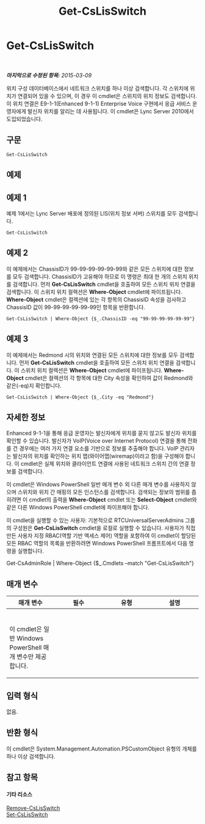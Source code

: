 ﻿---
title: Get-CsLisSwitch
TOCTitle: Get-CsLisSwitch
ms:assetid: 2b09e8f1-4930-4ac2-8f6f-48c08cd890c5
ms:mtpsurl: https://technet.microsoft.com/ko-kr/library/Gg425769(v=OCS.15)
ms:contentKeyID: 49303145
ms.date: 08/10/2015
mtps_version: v=OCS.15
ms.translationtype: HT
---

# Get-CsLisSwitch

 

_**마지막으로 수정된 항목:** 2015-03-09_

위치 구성 데이터베이스에서 네트워크 스위치를 하나 이상 검색합니다. 각 스위치에 위치가 연결되어 있을 수 있으며, 이 경우 이 cmdlet은 스위치의 위치 정보도 검색합니다. 이 위치 연결은 E9-1-1(Enhanced 9-1-1) Enterprise Voice 구현에서 응급 서비스 운영자에게 발신자 위치를 알리는 데 사용됩니다. 이 cmdlet은 Lync Server 2010에서 도입되었습니다.

## 구문

    Get-CsLisSwitch

## 예제

## 예제 1

예제 1에서는 Lync Server 배포에 정의된 LIS(위치 정보 서버) 스위치를 모두 검색합니다.

    Get-CsLisSwitch

## 예제 2

이 예제에서는 ChassisID가 99-99-99-99-99-99와 같은 모든 스위치에 대한 정보를 모두 검색합니다. ChassisID가 고유해야 하므로 이 명령은 최대 한 개의 스위치 위치를 검색합니다. 먼저 **Get-CsLisSwitch** cmdlet을 호출하여 모든 스위치 위치 연결을 검색합니다. 이 스위치 위치 컬렉션은 **Where-Object** cmdlet에 파이프됩니다. **Where-Object** cmdlet은 컬렉션에 있는 각 항목의 ChassisID 속성을 검사하고 ChassisID 값이 99-99-99-99-99-99인 항목을 반환합니다.

    Get-CsLisSwitch | Where-Object {$_.ChassisID -eq "99-99-99-99-99-99"}

## 예제 3

이 예제에서는 Redmond 시의 위치와 연결된 모든 스위치에 대한 정보를 모두 검색합니다. 먼저 **Get-CsLisSwitch** cmdlet을 호출하여 모든 스위치 위치 연결을 검색합니다. 이 스위치 위치 컬렉션은 **Where-Object** cmdlet에 파이프됩니다. **Where-Object** cmdlet은 컬렉션의 각 항목에 대한 City 속성을 확인하여 값이 Redmond와 같은(-eq)지 확인합니다.

    Get-CsLisSwitch | Where-Object {$_.City -eq "Redmond"}

## 자세한 정보

Enhanced 9-1-1을 통해 응급 운영자는 발신자에게 위치를 묻지 않고도 발신자 위치를 확인할 수 있습니다. 발신자가 VoIP(Voice over Internet Protocol) 연결을 통해 전화를 건 경우에는 여러 가지 연결 요소를 기반으로 정보를 추출해야 합니다. VoIP 관리자는 발신자의 위치를 확인하는 위치 맵(와이어맵(wiremap)이라고 함)을 구성해야 합니다. 이 cmdlet은 실제 위치와 클라이언트 연결에 사용된 네트워크 스위치 간의 연결 정보를 검색합니다.

이 cmdlet은 Windows PowerShell 일반 매개 변수 외 다른 매개 변수를 사용하지 않으며 스위치와 위치 간 매핑의 모든 인스턴스를 검색합니다. 검색되는 정보의 범위를 좁히려면 이 cmdlet의 출력을 **Where-Object** cmdlet 또는 **Select-Object** cmdlet와 같은 다른 Windows PowerShell cmdlet에 파이프해야 합니다.

이 cmdlet을 실행할 수 있는 사용자: 기본적으로 RTCUniversalServerAdmins 그룹의 구성원은 **Get-CsLisSwitch** cmdlet을 로컬로 실행할 수 있습니다. 사용자가 직접 만든 사용자 지정 RBAC(역할 기반 액세스 제어) 역할을 포함하여 이 cmdlet이 할당된 모든 RBAC 역할의 목록을 반환하려면 Windows PowerShell 프롬프트에서 다음 명령을 실행합니다.

Get-CsAdminRole | Where-Object {$\_.Cmdlets –match "Get-CsLisSwitch"}

## 매개 변수


<table>
<colgroup>
<col style="width: 25%" />
<col style="width: 25%" />
<col style="width: 25%" />
<col style="width: 25%" />
</colgroup>
<thead>
<tr class="header">
<th>매개 변수</th>
<th>필수</th>
<th>유형</th>
<th>설명</th>
</tr>
</thead>
<tbody>
<tr class="odd">
<td><p></p></td>
<td><p></p></td>
<td><p></p></td>
<td><p></p></td>
</tr>
<tr class="even">
<td><p>이 cmdlet은 일반 Windows PowerShell 매개 변수만 제공합니다.</p></td>
<td><p></p></td>
<td><p></p></td>
<td> </td>
</tr>
</tbody>
</table>


## 입력 형식

없음.

## 반환 형식

이 cmdlet은 System.Management.Automation.PSCustomObject 유형의 개체를 하나 이상 검색합니다.

## 참고 항목

#### 기타 리소스

[Remove-CsLisSwitch](remove-cslisswitch.md)  
[Set-CsLisSwitch](set-cslisswitch.md)

